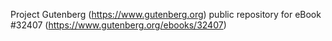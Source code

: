 Project Gutenberg (https://www.gutenberg.org) public repository for eBook #32407 (https://www.gutenberg.org/ebooks/32407)

